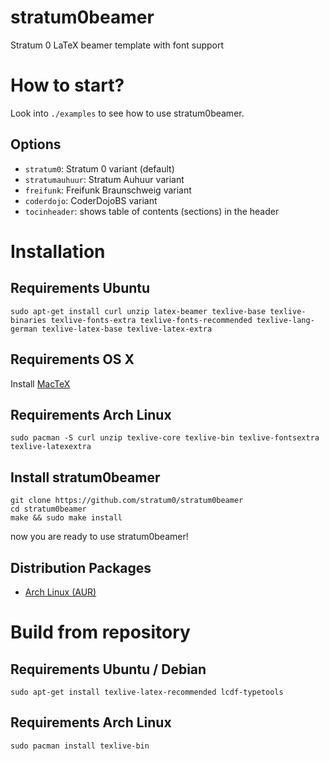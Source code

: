 stratum0beamer
==============

Stratum 0 LaTeX beamer template with font support

# How to start?

Look into `./examples` to see how to use stratum0beamer.


## Options

 * `stratum0`: Stratum 0 variant (default)
 * `stratumauhuur`: Stratum Auhuur variant
 * `freifunk`: Freifunk Braunschweig variant
 * `coderdojo`: CoderDojoBS variant
 * `tocinheader`: shows table of contents (sections) in the header


# Installation

## Requirements Ubuntu

	sudo apt-get install curl unzip latex-beamer texlive-base texlive-binaries texlive-fonts-extra texlive-fonts-recommended texlive-lang-german texlive-latex-base texlive-latex-extra

	
## Requirements OS X

Install [MacTeX](https://tug.org/mactex/)

## Requirements Arch Linux
 
	sudo pacman -S curl unzip texlive-core texlive-bin texlive-fontsextra texlive-latexextra

## Install stratum0beamer

	git clone https://github.com/stratum0/stratum0beamer
	cd stratum0beamer
	make && sudo make install

now you are ready to use stratum0beamer!

## Distribution Packages

 * [Arch Linux (AUR)](https://aur.archlinux.org/packages/texlive-stratum0-beamer/)
    

# Build from repository

## Requirements Ubuntu / Debian
	sudo apt-get install texlive-latex-recommended lcdf-typetools
    
## Requirements Arch Linux
	sudo pacman install texlive-bin
